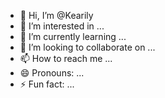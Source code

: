 - 👋 Hi, I’m @Kearily
- 👀 I’m interested in ...
- 🌱 I’m currently learning ...
- 💞️ I’m looking to collaborate on ...
- 📫 How to reach me ...
- 😄 Pronouns: ...
- ⚡ Fun fact: ...

<!---
Kearily/Kearily is a ✨ special ✨ repository because its `README.md` (this file) appears on your GitHub profile.
You can click the Preview link to take a look at your changes.
--->
